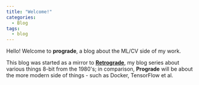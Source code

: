 ```yaml
---
title: "Welcome!"
categories:
  - Blog
tags:
  - blog
---
```


Hello! Welcome to **prograde**, a blog about the ML/CV side of my work.

This blog was started as a mirror to [**Retrograde**](https://dr-grim.github.io/retrograde/), my blog series about various things 8-bit from the 1980's; in comparison, **Prograde** will be about the more modern side of things - such as Docker, TensorFlow et al.